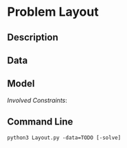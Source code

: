 # Problem Layout

## Description



## Data



## Model

*Involved Constraints*: 


## Command Line

```shell
python3 Layout.py -data=TODO [-solve]
```


